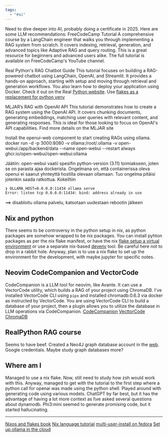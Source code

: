```yaml
---
tags:
  - "#ai"
---
```


Need to dive deeper into AI, probably doing a certificate in 2025. Here are some LLM recommendations: 
FreeCodeCamp Tutorial
A comprehensive course by a LangChain engineer that walks you through implementing a RAG system from scratch. It covers indexing, retrieval, generation, and advanced topics like Adaptive RAG and query routing. This is a great resource for beginners and advanced users alike. The full tutorial is available on FreeCodeCamp's YouTube channel.

Real Python's RAG Chatbot Guide
This tutorial focuses on building a RAG-powered chatbot using LangChain, OpenAI, and Streamlit. It provides a hands-on approach, starting with setup and moving through retrieval and generation workflows. You also learn how to deploy your application using Docker. Check it out on the Real [Python website](https://realpython.com/build-llm-rag-chatbot-with-langchain/).
Use [flakes as a replacement for python venv](https://github.com/dtgoitia/nix-python)

MLJAR’s RAG with OpenAI API
This tutorial demonstrates how to create a RAG system using the OpenAI API. It covers chunking documents, generating embeddings, matching user queries with relevant content, and generating responses. This is ideal for those looking to focus on OpenAI's API capabilities. Find more details on the MLJAR site

Install the openui-web component to start creating RAGs using ollama.
docker run -d -p 3000:8080 -v ollama:/root/.ollama -v open-webui:/app/backend/data --name open-webui --restart always ghcr.io/open-webui/open-webui:ollama

Jäätiin: open-webui vaatii spesifin python-version (3.11) toimiakseen, joten se on parasta ajaa dockerista. Ongelmana on, että containerissa oleva openui ei saanut yhnteyttä hostilla olevaan ollamaan. Tuo ongelma pitäisi jotenkin saada ratkottua. Kokeiltiin 
```sh
❯ OLLAMA_HOST=0.0.0.0:11434 ollama serve
Error: listen tcp 0.0.0.0:11434: bind: address already in use
```
==> disabloitu ollama palvelu, katsotaan uudestaan rebootin jälkeen
## Nix and python
There seems to be controversy in the python setup in nix, as python packages are somehow wrapped to be nix packages. You can install pyhton packages as per the nix flake manifest, or have the nix [flake setup a virtual environment](https://github.com/dtgoitia/nix-python) or use a separate nix-based [devenv](https://devenv.sh/basics/) tool. Be careful here not to drop in a rabbit hole. Anyway, plan is to use a nix flake to set up the environment for the development, with maybe jupyter for specific notes.

## Neovim CodeCompanion and VectorCode
CodeCompanion is a LLM tool for neovim, like Avante. It can use a VectorCode utility, which builds a RAG of your project using ChromaDB.
I've installed VectorCode CLI using `pipx` and installed chromadb:0.6.3 via docker as instructed by VectorCode. You are using VectorCode CLI to build a database of your project, then a plugin allows you to utilize the database in LLM operations via CodeCompanion.
[CodeCompanion](https://codecompanion.olimorris.dev/)
[VecttorCode](https://github.com/Davidyz/VectorCode/tree/main?tab=readme-ov-file#installation)
[ChromaDB](https://docs.trychroma.com/docs/overview/introduction)

## RealPython RAG course
Seems to have beef. Created a Neo4J graph database account in the [web](https://neo4j.com/). Google credentials. Maybe study graph databases more?


## Where am I
Managed to use a nix flake. Now, still need to study how zsh would work with this. Anyway, managed to get with the tutorial to the first step where a python call for openai was  made using the python shell.
Played around with generating code using various models. ChatGPT by far best, but it has the advantage of having a lot more context as I\ve asked several questions about dynamodb. Phi3:mini seemed to generate promising code, but it started hallucinating.

---
[Nixos and flakes book](https://nixos-and-flakes.thiscute.world/preface)
[Nix language tutorial](https://nix.dev/tutorials/nix-language)
[multi-user-install on fedora](https://gist.github.com/matthewpi/08c3d652e7879e4c4c30bead7021ff73)
[Set up ollama in the cloud](https://www.youtube.com/watch?v=SAhUc9ywIiw)
